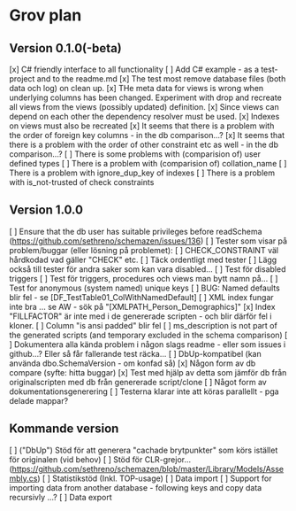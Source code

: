 ﻿# Grov plan

## Version 0.1.0(-beta)

[x] C# friendly interface to all functionality
[ ] Add C# example - as a test-project and to the readme.md
[x] The test most remove database files (both data och log) on clean up. 
[x] THe meta data for views is wrong when underlying columns has been changed. Experiment with drop and recreate all views from the views (possibly updated) definition.
    [x] Since views can depend on each other the dependency resolver must be used.
    [x] Indexes on views must also be recreated
[x] It seems that there is a problem with the order of foreign key columns - in the db comparison...?
[x] It seems that there is a problem with the order of other constraint etc as well - in the db comparison...?
[ ] There is some problems with (comparision of) user defined types
[ ] There is a problem with (comparision of) collation_name
[ ] There is a problem with ignore_dup_key of indexes 
[ ] There is a problem with is_not-trusted of check constraints


## Version 1.0.0

[ ] Ensure that the db user has suitable privileges before readSchema (https://github.com/sethreno/schemazen/issues/136)
[ ] Tester som visar på problem/buggar (eller lösning på problemet):
    [ ] CHECK_CONSTRAINT väl hårdkodad vad gäller "CHECK" etc. 
        [ ] Täck ordentligt med tester
        [ ] Lägg också till tester för andra saker som kan vara disabled...
    [ ] Test för disabled triggers
    [ ] Test för triggers, procedures och views man bytt namn på...
    [ ] Test for anonymous (system named) unique keys
    [ ] BUG: Named defaults blir fel - se [DF_TestTable01_ColWithNamedDefault]
    [ ] XML index fungar inte bra ... se AW - sök på "[XMLPATH_Person_Demographics]"
    [x] Index "FILLFACTOR" är inte med i de genererade scripten - och blir därför fel i kloner.
[ ] Column "is ansi padded" blir fel 
[ ] ms_description is not part of the generated scripts (and temporary excluded in the schema comparison)
[ ] Dokumentera alla kända problem i någon slags readme - eller som issues i github...? Eller så får fallerande test räcka...
[ ] DbUp-kompatibel (kan använda dbo.SchemaVersion - om konfad så) 
[x] Någon form av db compare (syfte: hitta buggar)
[x] Test med hjälp av detta som jämför db från originalscripten med db från genererade script/clone
[ ] Något form av dokumentationsgenerering
[ ] Testerna klarar inte att köras parallellt - pga delade mappar?
 
## Kommande version

[ ] ("DbUp") Stöd för att generera "cachade brytpunkter" som körs istället för originalen (vid behov)
[ ] Stöd för CLR-grejor... (https://github.com/sethreno/schemazen/blob/master/Library/Models/Assembly.cs)
[ ] Statistikstöd (Inkl. TOP-usage)
[ ] Data import
[ ] Support for importing data from another database - following keys and copy data recursivly ...?
[ ] Data export